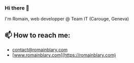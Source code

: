 ### Hi there 👋
I'm Romain, web developper @ Team IT (Carouge, Geneva)


## 📫 How to reach me: 
  * [contact@romainblary.com](mailto:contact@romainblary.com)
  * [www.romainblary.com](https://romainblary.com) 

<!--
**Blarwitch5/Blarwitch5** is a ✨ _special_ ✨ repository because its `README.md` (this file) appears on your GitHub profile.

Here are some ideas to get you started:

- 🔭 I’m currently working on ...
- 🌱 I’m currently learning ...
- 👯 I’m looking to collaborate on ...
- 🤔 I’m looking for help with ...
- 💬 Ask me about ...
- 📫 How to reach me: ...
- 😄 Pronouns: ...
- ⚡ Fun fact: ...
-->
